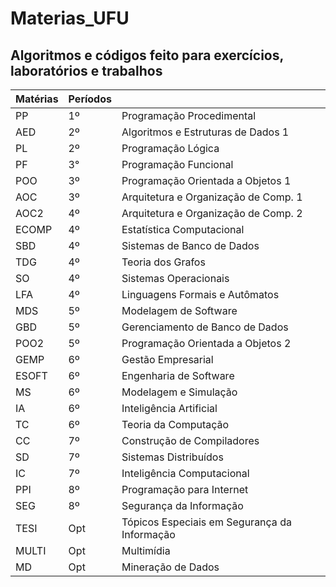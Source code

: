 # Materias_UFU
## Algoritmos e códigos feito para exercícios, laboratórios e trabalhos

| Matérias | Períodos | 					     |
|----------|----------|----------------------------------------------|
| PP       | 1º       | Programação Procedimental		     |
| AED      | 2º       | Algoritmos e Estruturas de Dados 1	     |
| PL       | 2º       | Programação Lógica			     |
| PF       | 3°       | Programação Funcional			     |
| POO      | 3º       | Programação Orientada a Objetos 1	     |
| AOC      | 3º       | Arquitetura e Organização de Comp. 1	     |
| AOC2     | 4º       | Arquitetura e Organização de Comp. 2	     |
| ECOMP    | 4º       | Estatística Computacional		     |
| SBD      | 4º       | Sistemas de Banco de Dados		     |
| TDG      | 4º       | Teoria dos Grafos			     |
| SO       | 4º       | Sistemas Operacionais			     |
| LFA      | 4º       | Linguagens Formais e Autômatos               |
| MDS      | 5º       | Modelagem de Software                        |
| GBD      | 5º       | Gerenciamento de Banco de Dados              |
| POO2     | 5º       | Programação Orientada a Objetos 2	     |
| GEMP     | 6º       | Gestão Empresarial			     |
| ESOFT    | 6º       | Engenharia de Software			     |
| MS       | 6º       | Modelagem e Simulação			     |
| IA       | 6º       | Inteligência Artificial			     |
| TC       | 6º       | Teoria da Computação			     |
| CC	   | 7º       | Construção de Compiladores		     | 
| SD	   | 7º       | Sistemas Distribuídos			     |
| IC	   | 7º       | Inteligência Computacional		     |
| PPI	   | 8º       | Programação para Internet	             | 
| SEG	   | 8º       | Segurança da Informação	                     |
| TESI     | Opt      | Tópicos Especiais em Segurança da Informação |
| MULTI    | Opt      | Multimídia				     |
| MD       | Opt      | Mineração de Dados			     |